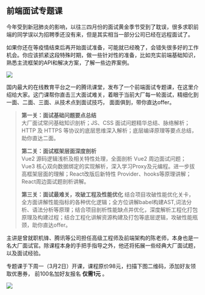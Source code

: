 ## 前端面试专题课

今年受到新冠肺炎的影响，以往三四月份的面试黄金季节受到了耽误，很多求职前端的同学误以为招聘季还没有来，但是其实相当一部分公司已经在远程面试了。

如果你还在等疫情结束后再开始面试准备，可能就已经晚了，会错失很多好的工作机会。你应该抓紧这段特殊时期，做一些针对性的准备，比如充实前端基础知识，熟悉主流框架的API和解决方案，了解一些边界案例。

![](https://www.wangbase.com/blogimg/asset/202002/bg2020022602.jpg)

国内最大的在线教育平台之一的腾讯课堂，发布了一个前端面试专题课，在这里介绍给大家。这门课帮你直击三大面试难关，着眼于当前大厂每一轮面试，精细化到一面、二面、三面、从技术点到面试技巧， 面面俱到，带你直达offer。

> **第一关：面试基础问题要点总结**  
> 大厂面试常问基础知识剖析；JS、CSS 面试问题精华总结、脉络解析；HTTP 及 HTTPS 等协议的底层思维深入解析；底层编译原理等要点总结，助你直达二面。
> 
> **第二关：面试框架层面深度剖析**  
> Vue2 源码逻辑浅析及相关特性处理，全面剖析 Vue2 周边面试问题；Vue3 核心双向数据绑定的实现解析，深入学习Proxy及元编程。进一步拔高框架层面的理解；React改版后新特性 Provider、hooks等原理讲解；React周边面试题剖析讲解。
> 
> **第三关：面试最难关，攻破工程及性能优化** 
> 结合项目攻破性能优化关卡，全方面讲解性能指标的各种优化逻辑；全方位讲解babel构建AST,词法分析、语法分析等原理；结合项目剖析性能缺点并优化，深度解析工程化打包原理及构建过程；结合工程化讲解资源构建及打包等底层逻辑，攻破性能瓶颈，助你直达offer。

主讲是曾就职机锋、腾讯等公司担任高级工程师及前端架构的陈老师，本身也是一名大厂面试官。除课程本身的手把手指导之外，他还将拓展一些经典大厂面试题，以及面试经验。

专题课于下周一（3月2日）开课，课程原价98元，扫描下图二维码，添加好友领取优惠券， 前100名加好友报名 **仅需1元** 。

![](https://www.wangbase.com/blogimg/asset/202002/bg2020022601.jpg)
